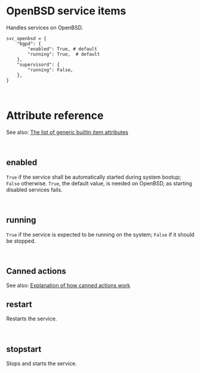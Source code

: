 # OpenBSD service items

Handles services on OpenBSD.

    svc_openbsd = {
        "bgpd": {
            "enabled": True, # default
            "running": True,  # default
        },
        "supervisord": {
            "running": False,
        },
    }

<br>

# Attribute reference

See also: [The list of generic builtin item attributes](../repo/bundles.md#builtin-item-attributes)

<br>

## enabled

`True` if the service shall be automatically started during system bootup; `False` otherwise. `True`, the default value, is needed on OpenBSD, as starting disabled services fails.

<br>

## running

`True` if the service is expected to be running on the system; `False` if it should be stopped.

<br>

## Canned actions

See also: [Explanation of how canned actions work](../repo/bundles.md#canned-actions)

## restart

Restarts the service.

<br>

## stopstart

Stops and starts the service.
